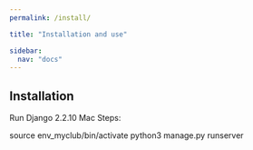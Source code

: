 ```yaml
---
permalink: /install/

title: "Installation and use"

sidebar:
  nav: "docs"
---
```


## Installation

Run Django 2.2.10 Mac Steps:

source env_myclub/bin/activate
python3 manage.py runserver

